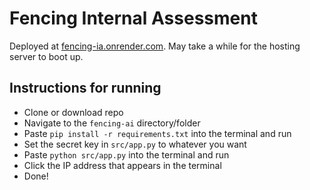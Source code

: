 # Fencing Internal Assessment
Deployed at [fencing-ia.onrender.com](https://fencing-ia.onrender.com/). May take a while for the hosting server to boot up.

## Instructions for running
- Clone or download repo
- Navigate to the `fencing-ai` directory/folder
- Paste `pip install -r requirements.txt` into the terminal and run
- Set the secret key in `src/app.py` to whatever you want
- Paste `python src/app.py` into the terminal and run
- Click the IP address that appears in the terminal
- Done!
